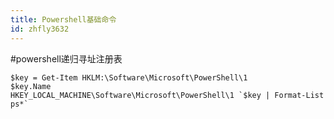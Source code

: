 ```yaml
---
title: Powershell基础命令
id: zhfly3632
---
```


#powershell递归寻址注册表

```
$key = Get-Item HKLM:\Software\Microsoft\PowerShell\1
$key.Name
HKEY_LOCAL_MACHINE\Software\Microsoft\PowerShell\1 `$key | Format-List ps*` 
```